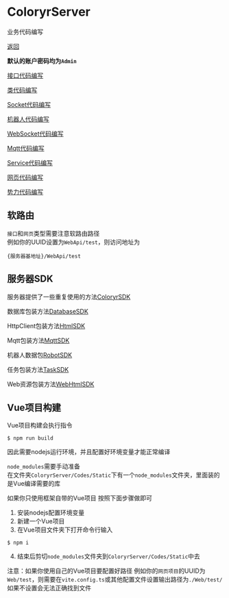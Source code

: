 # ColoryrServer

业务代码编写

[返回](../README.md)

**默认的账户密码均为`Admin`**

[接口代码编写](./code/http.md)

[类代码编写](./code/class.md)

[Socket代码编写](./code/socket.md)

[机器人代码编写](./code/robot.md)

[WebSocket代码编写](./code/websocket.md)

[Mqtt代码编写](./code/mqtt.md)

[Service代码编写](./code/service.md)

[网页代码编写](./code/web.md)

[势力代码编写](./code/demo.md)

## 软路由

`接口`和`网页`类型需要注意软路由路径  
例如你的UUID设置为`WebApi/test`，则访问地址为
```
{服务器基地址}/WebApi/test
```

## 服务器SDK

服务器提供了一些重复使用的方法[ColoryrSDK](../src/ColoryrServer/Core/SDK/ColoryrSDK.cs)

数据库包装方法[DatabaseSDK](../src/ColoryrServer/Core/SDK/DatabaseSDK.cs)

HttpClient包装方法[HtmlSDK](../src/ColoryrServer/Core/SDK/HtmlSDK.cs)

Mqtt包装方法[MqttSDK](../src/ColoryrServer/Core/SDK/MqttSDK.cs)

机器人数据包[RobotSDK](../src/ColoryrServer/Core/SDK/RobotSDK.cs)

任务包装方法[TaskSDK](../src/ColoryrServer/Core/SDK/TaskSDK.cs)

Web资源包装方法[WebHtmlSDK](../src/ColoryrServer/Core/SDK/WebHtmlSDK.cs)

## Vue项目构建
Vue项目构建会执行指令
```
$ npm run build
```
因此需要nodejs运行环境，并且配置好环境变量才能正常编译

`node_modules`需要手动准备  
在文件夹`ColoryrServer/Codes/Static`下有一个`node_modules`文件夹，里面装的是Vue编译需要的库

如果你只使用框架自带的Vue项目
按照下面步骤做即可
1. 安装nodejs配置环境变量
2. 新建一个Vue项目
3. 在Vue项目文件夹下打开命令行输入
```
$ npm i
```
4. 结束后剪切`node_modules`文件夹到`ColoryrServer/Codes/Static`中去

注意：如果你使用自己的Vue项目要配置好路径
例如你的`网页项目`的UUID为`Web/test`，则需要在`vite.config.ts`或其他配置文件设置输出路径为`./Web/test/`
如果不设置会无法正确找到文件
